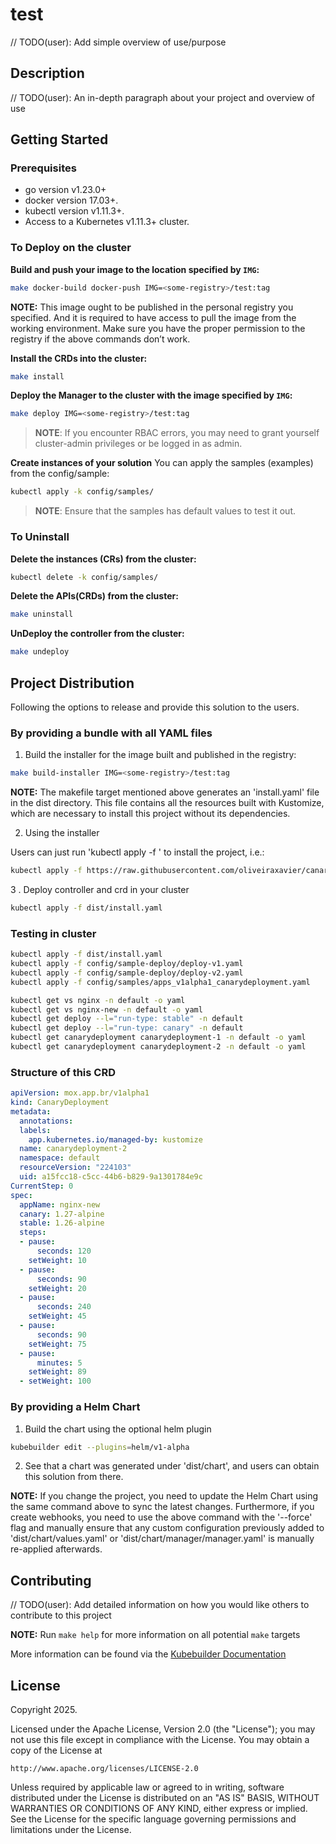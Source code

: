 # test
// TODO(user): Add simple overview of use/purpose

## Description
// TODO(user): An in-depth paragraph about your project and overview of use

## Getting Started

### Prerequisites
- go version v1.23.0+
- docker version 17.03+.
- kubectl version v1.11.3+.
- Access to a Kubernetes v1.11.3+ cluster.

### To Deploy on the cluster
**Build and push your image to the location specified by `IMG`:**

```sh
make docker-build docker-push IMG=<some-registry>/test:tag
```

**NOTE:** This image ought to be published in the personal registry you specified.
And it is required to have access to pull the image from the working environment.
Make sure you have the proper permission to the registry if the above commands don’t work.

**Install the CRDs into the cluster:**

```sh
make install
```

**Deploy the Manager to the cluster with the image specified by `IMG`:**

```sh
make deploy IMG=<some-registry>/test:tag
```

> **NOTE**: If you encounter RBAC errors, you may need to grant yourself cluster-admin
privileges or be logged in as admin.

**Create instances of your solution**
You can apply the samples (examples) from the config/sample:

```sh
kubectl apply -k config/samples/
```

>**NOTE**: Ensure that the samples has default values to test it out.

### To Uninstall
**Delete the instances (CRs) from the cluster:**

```sh
kubectl delete -k config/samples/
```

**Delete the APIs(CRDs) from the cluster:**

```sh
make uninstall
```

**UnDeploy the controller from the cluster:**

```sh
make undeploy
```

## Project Distribution

Following the options to release and provide this solution to the users.

### By providing a bundle with all YAML files

1. Build the installer for the image built and published in the registry:

```sh
make build-installer IMG=<some-registry>/test:tag
```

**NOTE:** The makefile target mentioned above generates an 'install.yaml'
file in the dist directory. This file contains all the resources built
with Kustomize, which are necessary to install this project without its
dependencies.

2. Using the installer

Users can just run 'kubectl apply -f <URL for YAML BUNDLE>' to install
the project, i.e.:

```sh
kubectl apply -f https://raw.githubusercontent.com/oliveiraxavier/canary-crd/<tag or branch>/dist/install.yaml
```

3 . Deploy controller and crd in your cluster

```sh
kubectl apply -f dist/install.yaml
```

### Testing in cluster

```sh
kubectl apply -f dist/install.yaml
kubectl apply -f config/sample-deploy/deploy-v1.yaml
kubectl apply -f config/sample-deploy/deploy-v2.yaml
kubectl apply -f config/samples/apps_v1alpha1_canarydeployment.yaml

kubectl get vs nginx -n default -o yaml
kubectl get vs nginx-new -n default -o yaml
kubectl get deploy --l="run-type: stable" -n default
kubectl get deploy --l="run-type: canary" -n default
kubectl get canarydeployment canarydeployment-1 -n default -o yaml
kubectl get canarydeployment canarydeployment-2 -n default -o yaml
```

### Structure of this CRD
```yaml
apiVersion: mox.app.br/v1alpha1
kind: CanaryDeployment
metadata:
  annotations:
  labels:
    app.kubernetes.io/managed-by: kustomize
  name: canarydeployment-2
  namespace: default
  resourceVersion: "224103"
  uid: a15fcc18-c5cc-44b6-b829-9a1301784e9c
CurrentStep: 0
spec:
  appName: nginx-new
  canary: 1.27-alpine
  stable: 1.26-alpine
  steps:
  - pause:
      seconds: 120
    setWeight: 10
  - pause:
      seconds: 90
    setWeight: 20
  - pause:
      seconds: 240
    setWeight: 45
  - pause:
      seconds: 90
    setWeight: 75
  - pause:
      minutes: 5
    setWeight: 89
  - setWeight: 100
```

### By providing a Helm Chart

1. Build the chart using the optional helm plugin

```sh
kubebuilder edit --plugins=helm/v1-alpha
```

2. See that a chart was generated under 'dist/chart', and users
can obtain this solution from there.

**NOTE:** If you change the project, you need to update the Helm Chart
using the same command above to sync the latest changes. Furthermore,
if you create webhooks, you need to use the above command with
the '--force' flag and manually ensure that any custom configuration
previously added to 'dist/chart/values.yaml' or 'dist/chart/manager/manager.yaml'
is manually re-applied afterwards.

## Contributing
// TODO(user): Add detailed information on how you would like others to contribute to this project

**NOTE:** Run `make help` for more information on all potential `make` targets

More information can be found via the [Kubebuilder Documentation](https://book.kubebuilder.io/introduction.html)

## License

Copyright 2025.

Licensed under the Apache License, Version 2.0 (the "License");
you may not use this file except in compliance with the License.
You may obtain a copy of the License at

    http://www.apache.org/licenses/LICENSE-2.0

Unless required by applicable law or agreed to in writing, software
distributed under the License is distributed on an "AS IS" BASIS,
WITHOUT WARRANTIES OR CONDITIONS OF ANY KIND, either express or implied.
See the License for the specific language governing permissions and
limitations under the License.

